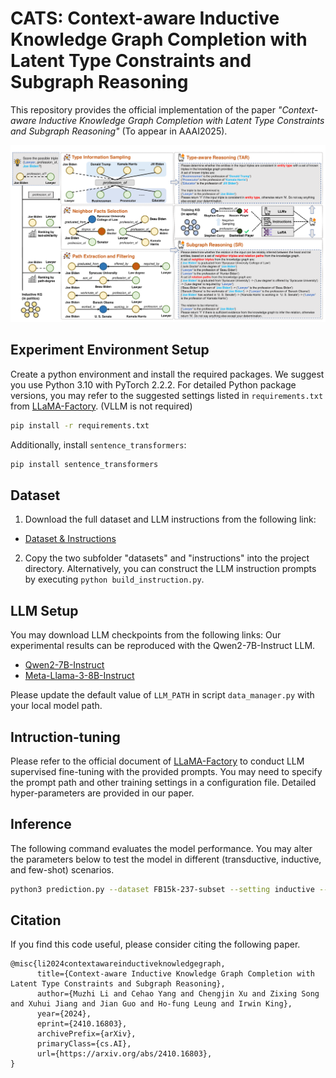 # CATS: Context-aware Inductive Knowledge Graph Completion with Latent Type Constraints and Subgraph Reasoning

This repository provides the official implementation of the paper *"Context-aware Inductive Knowledge Graph Completion with Latent Type Constraints and Subgraph Reasoning"* (To appear in AAAI2025).

![CATS](CATS.png)

## Experiment Environment Setup
Create a python environment and install the required packages. We suggest you use Python 3.10 with PyTorch 2.2.2.
For detailed Python package versions, you may refer to the suggested settings listed in `requirements.txt` from [LLaMA-Factory](https://github.com/hiyouga/LLaMA-Factory/blob/main/requirements.txt). (VLLM is not required) 

```bash
pip install -r requirements.txt
```
   
Additionally, install `sentence_transformers`:

```bash
pip install sentence_transformers
```

## Dataset

1. Download the full dataset and LLM instructions from the following link:

- [Dataset &amp; Instructions](https://drive.google.com/drive/folders/17C3BsllCWy_TK3B5WwCjxPQo2heuLJPz?usp=drive_link)

2. Copy the two subfolder "datasets" and "instructions" into the project directory.
Alternatively, you can construct the LLM instruction prompts by executing `python build_instruction.py`.

## LLM Setup

You may download LLM checkpoints from the following links:
Our experimental results can be reproduced with the Qwen2-7B-Instruct LLM. 

- [Qwen2-7B-Instruct](https://huggingface.co/Qwen/Qwen2-7B-Instruct)
- [Meta-Llama-3-8B-Instruct](https://huggingface.co/meta-llama/Meta-Llama-3-8B-Instruct)

Please update the default value of `LLM_PATH` in script `data_manager.py` with your local model path.

## Intruction-tuning

Please refer to the official document of [LLaMA-Factory](https://github.com/hiyouga/LLaMA-Factory/) to conduct LLM supervised fine-tuning with the provided prompts. You may need to specify the prompt path and other training settings in a configuration file. Detailed hyper-parameters are provided in our paper. 

## Inference

The following command evaluates the model performance. You may alter the parameters below to test the model in different (transductive, inductive, and few-shot) scenarios.

```bash
python3 prediction.py --dataset FB15k-237-subset --setting inductive --training_size full --model_name {model_path_after_sft} --prompt_type CATS --subgraph_type together --path_type degree
```

## Citation

If you find this code useful, please consider citing the following paper.
```
@misc{li2024contextawareinductiveknowledgegraph,
      title={Context-aware Inductive Knowledge Graph Completion with Latent Type Constraints and Subgraph Reasoning}, 
      author={Muzhi Li and Cehao Yang and Chengjin Xu and Zixing Song and Xuhui Jiang and Jian Guo and Ho-fung Leung and Irwin King},
      year={2024},
      eprint={2410.16803},
      archivePrefix={arXiv},
      primaryClass={cs.AI},
      url={https://arxiv.org/abs/2410.16803}, 
}
```
